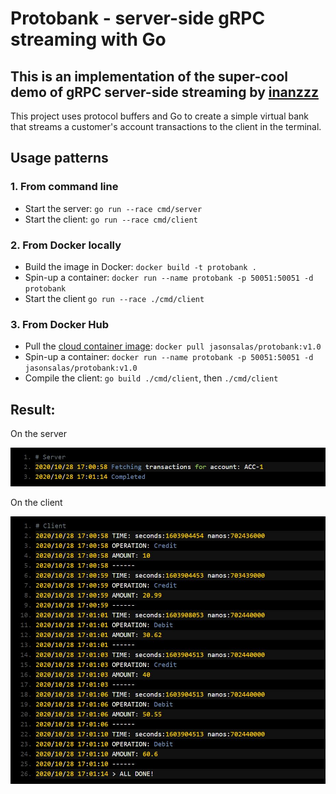 # Protobank - server-side gRPC streaming with Go

## This is an implementation of the super-cool demo of gRPC server-side streaming by [inanzzz](http://www.inanzzz.com/index.php/post/w027/creating-a-server-side-grpc-streaming-with-golang)

This project uses protocol buffers and Go to create a simple virtual bank that streams a customer's account transactions to the client in the terminal.

## Usage patterns
### 1. From command line
- Start the server: `go run --race cmd/server`
- Start the client: `go run --race cmd/client`

### 2. From Docker locally
- Build the image in Docker: `docker build -t protobank .`
- Spin-up a container: `docker run --name protobank -p 50051:50051 -d protobank`
- Start the client `go run --race ./cmd/client`

### 3. From Docker Hub
- Pull the [cloud container image](https://hub.docker.com/repository/docker/jasonsalas/protobank): `docker pull jasonsalas/protobank:v1.0`
- Spin-up a container: `docker run --name protobank -p 50051:50051 -d jasonsalas/protobank:v1.0`
- Compile the client: `go build ./cmd/client`, then `./cmd/client`

## Result:
On the server

![On the server](https://github.com/jasonsalas/protobank/blob/main/images/server.JPG?raw=true)

On the client

![On the client](https://github.com/jasonsalas/protobank/blob/main/images/client.JPG?raw=true)